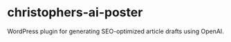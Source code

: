 # christophers-ai-poster
WordPress plugin for generating SEO-optimized article drafts using OpenAI.
